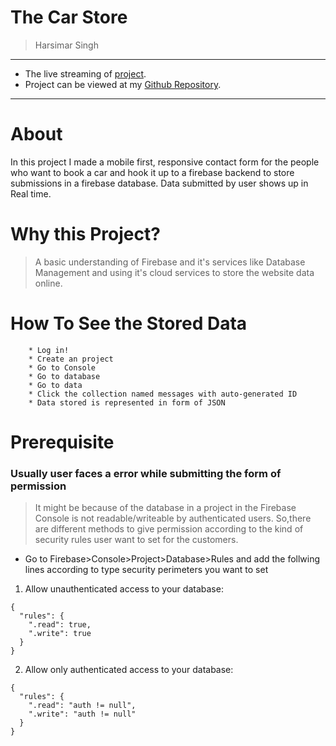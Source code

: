 # The Car Store

> Harsimar Singh

-----------------------------------------------------------

* The live streaming of [project](https://harsimarsingh8.github.io/The-Car-Store/index.html).
* Project can be viewed at my [Github Repository](https://github.com/harsimarsingh8/The-Car-Store).

------------------------------------------------------------
# About

In this project I made a mobile first, responsive contact form for the people who want to book a car and hook it up to a firebase backend to store submissions in a firebase database. Data submitted by user shows up in Real time.

# Why this Project?

>A basic understanding of Firebase and it's services like Database Management and using it's cloud services to store the website data online.

# How To See the Stored Data

        * Log in!
        * Create an project
        * Go to Console
        * Go to database
        * Go to data
        * Click the collection named messages with auto-generated ID 
        * Data stored is represented in form of JSON

# Prerequisite

### Usually user faces a error while submitting the form of permission

>It might be because of the database in a project in the Firebase Console is not readable/writeable by authenticated users. So,there are different methods to give permission according to the kind of security rules user want to set for the customers.
* Go to Firebase>Console>Project>Database>Rules and add the follwing lines according to type security perimeters you want to set

1. Allow unauthenticated access to your database:
```
{
  "rules": {
    ".read": true,
    ".write": true
  }
}
```
2. Allow only authenticated access to your database:
```
{
  "rules": {
    ".read": "auth != null",
    ".write": "auth != null"
  }
}
```
